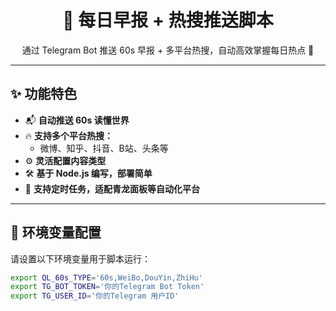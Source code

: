 <h1 align="center">📢 每日早报 + 热搜推送脚本</h1>
<p align="center">通过 Telegram Bot 推送 60s 早报 + 多平台热搜，自动高效掌握每日热点 🚀</p>

---

## ✨ 功能特色

- 📬 **自动推送 60s 读懂世界**
- 🔥 **支持多个平台热搜：**
  - 微博、知乎、抖音、B站、头条等
- ⚙️ **灵活配置内容类型**
- 🛠 **基于 Node.js 编写，部署简单**
- 📅 **支持定时任务，适配青龙面板等自动化平台**

---

## 🔧 环境变量配置

请设置以下环境变量用于脚本运行：

```bash
export QL_60s_TYPE='60s,WeiBo,DouYin,ZhiHu'
export TG_BOT_TOKEN='你的Telegram Bot Token'
export TG_USER_ID='你的Telegram 用户ID'

